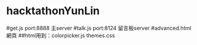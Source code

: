 # hacktathonYunLin

#get.js     port:8888     主server
#talk.js    port:8124     留言板server
#advanced.html            網頁
##html用到：colorpicker.js     themes.css     
